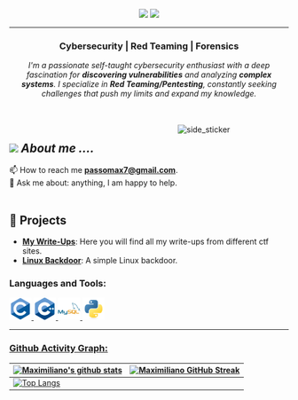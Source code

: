  <p align="center">
  <img src="https://img.shields.io/badge/Focus-Cybersecurity-blue" />
  <img src="https://img.shields.io/badge/Lives-Buenos%20Aires,%20Argentina-blue" />
</p>
<hr>



<h3 align="center">Cybersecurity | Red Teaming | Forensics </h3>
<p align="center"></p>



<p align="center">
  <em>
    I'm a passionate self-taught cybersecurity enthusiast with a deep fascination for <b>discovering vulnerabilities</b> and analyzing <b>complex systems</b>.  
        I specialize in <b>Red Teaming/Pentesting</b>, constantly seeking challenges that push my limits and expand my knowledge.  </em> 
  <br>
 
</p>
<br><br>
<img align="right" width=200px height=200px alt="side_sticker" src="https://media.giphy.com/media/TEnXkcsHrP4YedChhA/giphy.gif" />


## <img src="https://media2.giphy.com/media/QssGEmpkyEOhBCb7e1/giphy.gif?cid=ecf05e47a0n3gi1bfqntqmob8g9aid1oyj2wr3ds3mg700bl&rid=giphy.gif" width="30px"> ***About me ....***

📫 How to reach me **passomax7@gmail.com**.<br>
💬 Ask me about: anything, I am happy to help.<br><br>
 

## 🚀 Projects
- [**My Write-Ups**](https://github.com/scriniariii/CTF-Write-Ups): Here you will find all my write-ups from different ctf sites.
- [**Linux Backdoor**](https://github.com/scriniariii/linux-backdoor): A simple Linux backdoor.


<h3 align="left">Languages and Tools:</h3>
<p align="left"></a> <a href="https://www.cprogramming.com/" target="_blank"
    rel="noreferrer"> <img src="https://raw.githubusercontent.com/devicons/devicon/master/icons/c/c-original.svg"
      alt="c" width="40" height="40" /> </a> <a href="https://www.w3schools.com/cpp/" target="_blank" rel="noreferrer">
    <img src="https://raw.githubusercontent.com/devicons/devicon/master/icons/cplusplus/cplusplus-original.svg"
      alt="cplusplus" width="40" height="40" /> </a> <a href="https://www.w3schools.com/css/" target="_blank"
    rel="noreferrer"> <img
    <img
      src="https://raw.githubusercontent.com/devicons/devicon/master/icons/mysql/mysql-original-wordmark.svg"
      alt="mysql" width="40" height="40" /> </a> <a href="https://www.python.org" target="_blank" rel="noreferrer"> <img
      src="https://raw.githubusercontent.com/devicons/devicon/master/icons/python/python-original.svg" alt="python"
      width="40" height="40" /> 

<br>

<hr>

<h3 align="left">Github Activity Graph:</h3>

| ![Maximiliano's github stats](https://github-readme-stats.vercel.app/api?username=scriniariii&show_icons=true&theme=tokyonight) | ![Maximiliano GitHub Streak](https://github-readme-streak-stats.herokuapp.com/?user=scriniariii&theme=tokyonight) |
| --- | --- |
| ![Top Langs](https://github-readme-stats.vercel.app/api/top-langs/?username=scriniariii&theme=tokyonight) |
